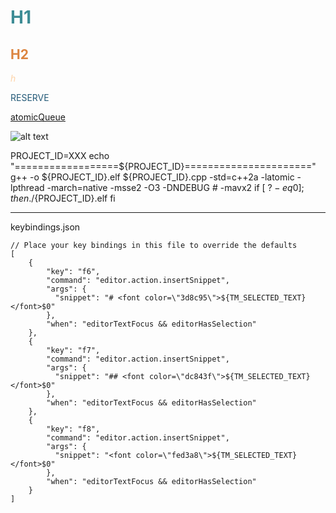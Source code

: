 # <font  color='3d8c95'>H1</font>

## <font  color='dc843f'>H2</font>

<font  color='fed3a8'>*h*</font>

<font  color='235977'>RESERVE</font>

[atomicQueue](https://github.com/max0x7ba/atomic_queue?tab=readme-ov-file)

![alt text](XXX.png)

PROJECT_ID=XXX
echo "==================${PROJECT_ID}======================"
g++ -o ${PROJECT_ID}.elf ${PROJECT_ID}.cpp -std=c++2a -latomic -lpthread -march=native -msse2 -O3 -DNDEBUG # -mavx2
if [ $? -eq 0 ]; then
    ./${PROJECT_ID}.elf
fi

---
keybindings.json
```
// Place your key bindings in this file to override the defaults
[
    {
        "key": "f6",
        "command": "editor.action.insertSnippet",
        "args": {
          "snippet": "# <font color=\"3d8c95\">${TM_SELECTED_TEXT}</font>$0"
        },
        "when": "editorTextFocus && editorHasSelection"
    },
    {
        "key": "f7",
        "command": "editor.action.insertSnippet",
        "args": {
          "snippet": "## <font color=\"dc843f\">${TM_SELECTED_TEXT}</font>$0"
        },
        "when": "editorTextFocus && editorHasSelection"
    },
    {
        "key": "f8",
        "command": "editor.action.insertSnippet",
        "args": {
          "snippet": "<font color=\"fed3a8\">${TM_SELECTED_TEXT}</font>$0"
        },
        "when": "editorTextFocus && editorHasSelection"
    }
]
```